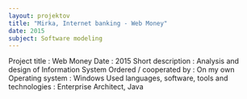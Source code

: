 ```yaml
---
layout: projektov
title: "Mirka, Internet banking - Web Money"
date: 2015
subject: Software modeling 
---
```


Project title	:	Web Money
Date	:	2015
Short description	:	Analysis and design of Information System
Ordered / cooperated by	:	On my own
Operating system	:	Windows
Used languages, software, tools and technologies	:	Enterprise Architect, Java
